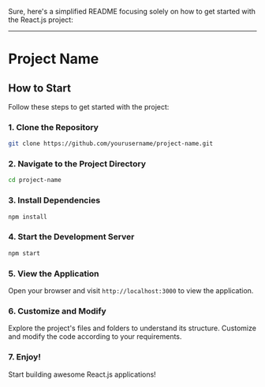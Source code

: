 Sure, here's a simplified README focusing solely on how to get started with the React.js project:

---

# Project Name

## How to Start

Follow these steps to get started with the project:

### 1. Clone the Repository

```bash
git clone https://github.com/yourusername/project-name.git
```

### 2. Navigate to the Project Directory

```bash
cd project-name
```

### 3. Install Dependencies

```bash
npm install
```

### 4. Start the Development Server

```bash
npm start
```

### 5. View the Application

Open your browser and visit `http://localhost:3000` to view the application.

### 6. Customize and Modify

Explore the project's files and folders to understand its structure. Customize and modify the code according to your requirements.

### 7. Enjoy!

Start building awesome React.js applications!
